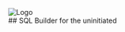 <img src="https://s10.postimg.org/mohgtvijt/irregular_logo.png" alt="Logo">
<br>
## SQL Builder for the uninitiated
